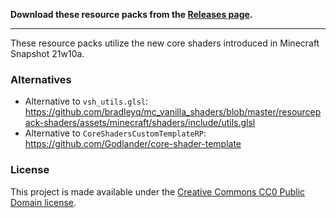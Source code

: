 **Download these resource packs from the [Releases page](https://github.com/onnowhere/core_shaders/releases).**

----

These resource packs utilize the new core shaders introduced in Minecraft Snapshot 21w10a.

### Alternatives

- Alternative to `vsh_utils.glsl`: https://github.com/bradleyq/mc_vanilla_shaders/blob/master/resourcepack-shaders/assets/minecraft/shaders/include/utils.glsl
- Alternative to `CoreShadersCustomTemplateRP`: https://github.com/Godlander/core-shader-template

### License

This project is made available under the [Creative Commons CC0 Public Domain license](LICENSE).
